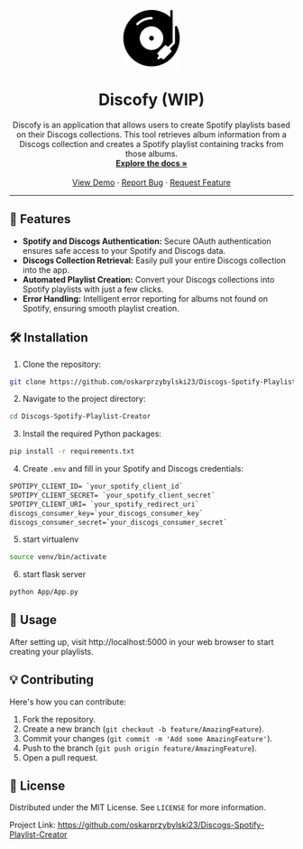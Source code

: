 <p align="center">
  <img src="./App/static/favicon.ico" alt="Discofy Logo" width="100"/>
</p>

<h1 align="center">Discofy (WIP)</h1>

<p align="center">
Discofy is an application that allows users to create Spotify playlists based on their Discogs collections. This tool retrieves album information from a Discogs collection and creates a Spotify playlist containing tracks from those albums.
  <br>
  <a href="https://github.com/oskarprzybylski23/Discogs-Spotify-Playlist-Creator"><strong>Explore the docs »</strong></a>
  <br>
  <br>
  <a href="#">View Demo</a>
  ·
  <a href="https://github.com/oskarprzybylski23/Discogs-Spotify-Playlist-Creator/issues">Report Bug</a>
  ·
  <a href="https://github.com/oskarprzybylski23/Discogs-Spotify-Playlist-Creator/issues">Request Feature</a>
</p>

---

## 🌟 Features
- **Spotify and Discogs Authentication:** Secure OAuth authentication ensures safe access to your Spotify and Discogs data.
- **Discogs Collection Retrieval:** Easily pull your entire Discogs collection into the app.
- **Automated Playlist Creation:** Convert your Discogs collections into Spotify playlists with just a few clicks.
- **Error Handling:** Intelligent error reporting for albums not found on Spotify, ensuring smooth playlist creation.

## 🛠 Installation

1. Clone the repository:

```bash 
git clone https://github.com/oskarprzybylski23/Discogs-Spotify-Playlist-Creator.git 
```

2. Navigate to the project directory:

```bash 
cd Discogs-Spotify-Playlist-Creator
```

3. Install the required Python packages:

```bash 
pip install -r requirements.txt
```
4. Create `.env` and fill in your Spotify and Discogs credentials:

```text
SPOTIPY_CLIENT_ID= `your_spotify_client_id`
SPOTIPY_CLIENT_SECRET= `your_spotify_client_secret`
SPOTIPY_CLIENT_URI= `your_spotify_redirect_uri`
discogs_consumer_key=`your_discogs_consumer_key`
discogs_consumer_secret=`your_discogs_consumer_secret`
```

5. start virtualenv

```bash
source venv/bin/activate 
```

6. start flask server

```bash
python App/App.py 
```

## 🚀 Usage
After setting up, visit http://localhost:5000 in your web browser to start creating your playlists.

## 💡 Contributing
Here's how you can contribute:

1. Fork the repository.
2. Create a new branch (`git checkout -b feature/AmazingFeature`).
3. Commit your changes (`git commit -m 'Add some AmazingFeature'`).
4. Push to the branch (`git push origin feature/AmazingFeature`).
5. Open a pull request.

## 📝 License
Distributed under the MIT License. See `LICENSE` for more information.

Project Link: https://github.com/oskarprzybylski23/Discogs-Spotify-Playlist-Creator